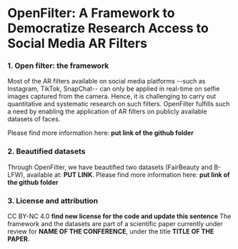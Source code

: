 # OpenFilter: A Framework to Democratize Research Access to Social Media AR Filters

### 1. Open filter: the framework
Most of the AR filters available on social media platforms --such as Instagram, TikTok, SnapChat-- can only be applied in real-time on selfie images captured from the camera. Hence, it is challenging to carry out quantitative and systematic research on such filters. OpenFilter fulfills such a need by enabling the application of AR filters on publicly available datasets of faces. 

Please find more information here: **put link of the github folder**

### 2. Beautified datasets
Through OpenFilter, we have beautified two datasets (FairBeauty and B-LFW), available at: **PUT LINK**.
Please find more information here: **put link of the github folder**

### 3. License and attribution
CC BY-NC 4.0 **find new license for the code and update this sentence**
The framework and the datasets are part of a scientific paper currently under review for **NAME OF THE CONFERENCE**, under the title **TITLE OF THE PAPER**.

